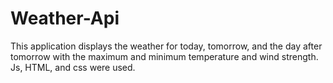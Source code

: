 # Weather-Api
This application displays the weather for today, tomorrow, and the day after tomorrow with the maximum and minimum temperature and wind strength. Js, HTML, and css were used.
